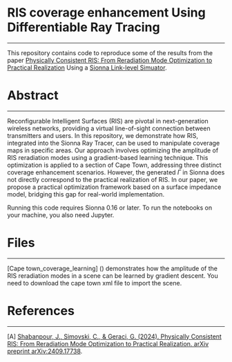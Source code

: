# RIS coverage enhancement Using Differentiable Ray Tracing 
--------------------------------------------------------------------------------
This repository contains code to reproduce some of the results from the paper [Physically Consistent RIS: From Reradiation Mode Optimization to Practical Realization](<https://arxiv.org/abs/2409.17738>) Using a [Sionna Link-level Simuator](<https://nvlabs.github.io/sionna/>).

# Abstract
-------------------------------------------------------------------------------------
Reconfigurable Intelligent Surfaces (RIS) are pivotal in next-generation wireless networks, providing a virtual line-of-sight connection between transmitters and users. In this repository, we demonstrate how RIS, integrated into the Sionna Ray Tracer, can be used to manipulate coverage maps in specific areas.
Our approach involves optimizing the amplitude of RIS reradiation modes using a gradient-based learning technique. This optimization is applied to a section of Cape Town, addressing three distinct coverage enhancement scenarios.
However, the generated $\Gamma$ in Sionna does not directly correspond to the practical realization of RIS. In our paper, we propose a practical optimization framework based on a surface impedance model, bridging this gap for real-world implementation.

Running this code requires Sionna 0.16 or later. To run the notebooks on your machine, you also need Jupyter.

# Files
-------------------------------------------------------------------------------------
[Cape town_coverage_learning] () demonstrates how the amplitude of the RIS reradiation modes in a scene can be learned by gradient descent. You need to download the cape town xml file to import the scene.  

# References
-------------------------------------------------------------------------------------
[A] [Shabanpour, J., Simovski, C., & Geraci, G. (2024). Physically Consistent RIS: From Reradiation Mode Optimization to Practical Realization. arXiv preprint arXiv:2409.17738](<https://arxiv.org/abs/2409.17738>).


